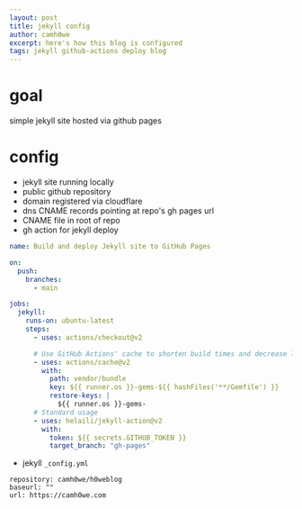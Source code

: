 ```yaml
---
layout: post
title: jekyll config
author: camh0we
excerpt: here's how this blog is configured
tags: jekyll github-actions deploy blog
---
```


# goal

simple jekyll site hosted via github pages

# config

- jekyll site running locally
- public github repository
- domain registered via cloudflare
- dns CNAME records pointing at repo's gh pages url
- CNAME file in root of repo
- gh action for jekyll deploy

```yaml
name: Build and deploy Jekyll site to GitHub Pages

on:
  push:
    branches:
      - main

jobs:
  jekyll:
    runs-on: ubuntu-latest
    steps:
      - uses: actions/checkout@v2

      # Use GitHub Actions' cache to shorten build times and decrease load on servers
      - uses: actions/cache@v2
        with:
          path: vendor/bundle
          key: ${{ runner.os }}-gems-${{ hashFiles('**/Gemfile') }}
          restore-keys: |
            ${{ runner.os }}-gems-
      # Standard usage
      - uses: helaili/jekyll-action@v2
        with:
          token: ${{ secrets.GITHUB_TOKEN }}
          target_branch: "gh-pages"
```

- jekyll `_config.yml`

```
repository: camh0we/h0weblog
baseurl: ""
url: https://camh0we.com
```
